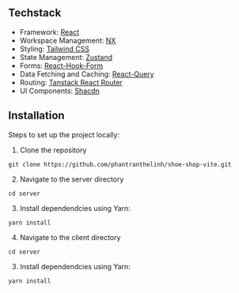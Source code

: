 ## Techstack <a name="techstack"></a>
- Framework: [React](https://react.dev/)
- Workspace Management: [NX](https://nx.dev/)
- Styling: [Tailwind CSS](https://tailwindcss.com/)
- State Management: [Zustand](https://github.com/pmndrs/zustand)
- Forms: [React-Hook-Form](https://www.react-hook-form.com/)
- Data Fetching and Caching: [React-Query](https://tanstack.com/query/latest)
- Routing: [Tanstack React Router](https://tanstack.com/router/latest)
- UI Components: [Shacdn](https://ui.shadcn.com/)

## Installation <a name="installation"></a>
Steps to set up the project locally:

1. Clone the repository
```shell
git clone https://github.com/phantranthelinh/shoe-shop-vite.git
```
2. Navigate to the server directory
```shell
cd server
```
3. Install dependendcies using Yarn:
```shell
yarn install
```
4. Navigate to the client directory
```shell
cd server
```
3. Install dependendcies using Yarn:
```shell
yarn install
```
